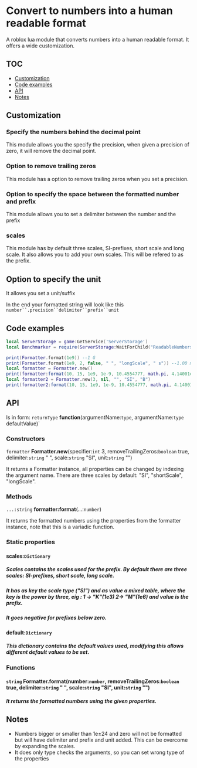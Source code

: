 # Convert to numbers into a human readable format
A roblox lua module that converts numbers into a human readable format. It offers a wide customization.

## TOC
- [Customization](#Customization)
- [Code examples](#Code-examples)
- [API](#API)
- [Notes](#Notes)

## Customization
### Specify the numbers behind the decimal point
This module allows you the specify the precision, when given a precision of zero, it will remove the decimal point.

### Option to remove trailing zeros
This module has a option to remove trailing zeros when you set a precision.

### Option to specify the space between the formatted number and prefix
This module allows you to set a delimiter between the number and the prefix

### scales
This module has by default three scales, SI-prefixes, short scale and long scale. It also allows you to add your own scales. This will be refered to as the prefix.

## Option to specify the unit
It allows you set a unit/suffix

In the end your formatted string will look like this
`number``.precision``delimiter``prefix``unit`


## Code examples

```lua
local ServerStorage = game:GetService('ServerStorage')
local Benchmarker = require(ServerStorage:WaitForChild("ReadableNumbers"))

print(Formatter.format(1e9)) --1 G
print(Formatter.format(1e9, 2, false, " ", "longScale", " s")) --1.00 milliard s
local formatter = Formatter.new()
print(formatter:format(10, 15, 1e9, 1e-9, 10.4554777, math.pi, 4.14001e-08, 2.32821e+07, -10, -1e9 , -math.pi, 0, 10.12)) --10  15  1 G 1 n 10.455  3.142  41.4 n 23.282 M -10  -1 G -3.142  0  10.12 
local formatter2 = Formatter.new(3, nil, "", "SI", "B")
print(formatter2:format(10, 15, 1e9, 1e-9, 10.4554777, math.pi, 4.14001e-08, 2.32821e+07, -10, -1e9 , -math.pi, 0, 10.12)) --10B 15B 1GB 1nB 10.455B 3.142B 41.4nB 23.282MB -10B -1GB -3.142B 0B 10.12B
```


## API
Is in form: `returnType` **function**(argumentName:`type`, argumentName:`type` defaultValue)`

### Constructors

`formatter` **Formatter.new**(specifier:`int` 3, removeTrailingZeros:`boolean` true, delimiter:`string` " ", scale:`string` "SI", unit:`string` "")

It returns a Formatter instance, all properties can be changed by indexing the argument name. There are three scales by default: "SI", "shortScale", "longScale".

### Methods

`...:string` **formatter:format**(...:`number`)

It returns the formatted numbers using the properties from the formatter instance, note that this is a variadic function.

### Static properties

#### scales:`Dictionary`

##### Scales contains the scales used for the prefix. By default there are three scales: SI-prefixes, short scale, long scale.
##### It has as key the scale type ("SI") and as value a mixed table, where the key is the power by three, eig : 1 -> "K"(1e3) 2-> "M"(1e6) and value is the prefix. 
##### It goes negative for prefixes below zero.

#### default:`Dictionary`

##### This dictionary contains the default values used, modifying this allows different default values to be set.

### Functions

#### `string` **Formatter.format**(number:`number`, removeTrailingZeros:`boolean` true, delimiter:`string` " ", scale:`string` "SI", unit:`string` "")
##### It returns the formatted numbers using the given properties.

####
## Notes
- Numbers bigger or smaller than 1e±24 and zero will not be formatted but will have delimiter and prefix and unit added. This can be overcome by expanding the scales.
- It does only type checks the arguments, so you can set wrong type of the properties